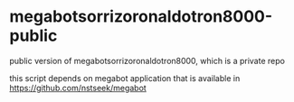 # megabotsorrizoronaldotron8000-public
public version of megabotsorrizoronaldotron8000, which is a private repo

this script depends on megabot application that is available in https://github.com/nstseek/megabot
